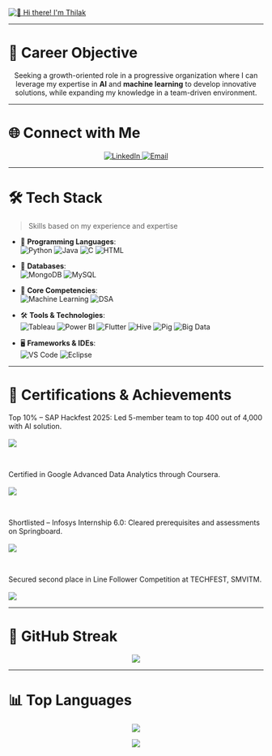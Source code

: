 [<img src="https://raw.githubusercontent.com/Thilakbangera/Thilakbangera/main/intro.gif" alt="👋 Hi there! I'm Thilak" title="👋 Hi there! I'm Thilak"/>](https://github.com/Thilakbangera)

---

# 🎯 Career Objective

<p align="center">
Seeking a growth-oriented role in a progressive organization where I can leverage my expertise in <b>AI</b> and <b>machine learning</b> to develop innovative solutions, while expanding my knowledge in a team-driven environment.
</p>

---

# 🌐 Connect with Me

<p align="center">
  <a href="https://www.linkedin.com/in/thilak-bangera-b37629318">
    <img src="https://img.shields.io/badge/LinkedIn-0077B5?style=for-the-badge&logo=linkedin&logoColor=white" alt="LinkedIn">
  </a>
  <a href="mailto:thilakbangera17@gmail.com">
    <img src="https://img.shields.io/badge/Email-D14836?style=for-the-badge&logo=gmail&logoColor=white" alt="Email">
  </a>
</p>

---

# 🛠 Tech Stack

> Skills based on my experience and expertise

- 🔭 **Programming Languages**:<br>
  ![Python](https://img.shields.io/badge/-Python-yellow?style=flat-circle&logo=Python) 
  ![Java](https://img.shields.io/badge/-Java-gray?style=flat-circle&logo=java) 
  ![C](https://img.shields.io/badge/-C-blue?style=flat-circle&logo=c) 
  ![HTML](https://img.shields.io/badge/-HTML5-orange?style=flat-circle&logo=html5)

- 💾 **Databases**: <br>
  ![MongoDB](https://img.shields.io/badge/-MongoDB-blue?style=flat-circle&logo=MongoDB) 
  ![MySQL](https://img.shields.io/badge/-MySQL-white?style=flat-circle&logo=mysql)

- 🤖 **Core Competencies**: <br>
  ![Machine Learning](https://img.shields.io/badge/-Machine%20Learning-green?style=flat-circle) 
  ![DSA](https://img.shields.io/badge/-DSA-red?style=flat-circle&logo=algorithm)

- 🛠 **Tools & Technologies**:<br> 
  ![Tableau](https://img.shields.io/badge/-Tableau-blue?style=flat-circle&logo=tableau) 
  ![Power BI](https://img.shields.io/badge/-Power%20BI-black?style=flat-circle&logo=power-bi) 
  ![Flutter](https://img.shields.io/badge/-Flutter-blue?style=flat-circle&logo=flutter) 
  ![Hive](https://img.shields.io/badge/-Hive-orange?style=flat-circle&logo=hive) 
  ![Pig](https://img.shields.io/badge/-Apache%20Pig-red?style=flat-circle&logo=apache) 
  ![Big Data](https://img.shields.io/badge/-Big%20Data-yellow?style=flat-circle)

- 🖥 **Frameworks & IDEs**: <br>
  ![VS Code](https://img.shields.io/badge/-VSCode-blue?style=flat-circle&logo=Visual-Studio-Code) 
  ![Eclipse](https://img.shields.io/badge/-Eclipse-black?style=flat-circle&logo=eclipse)

---

# 🏅 Certifications & Achievements  

<p align="center">

Top 10% – SAP Hackfest 2025: Led 5-member team to top 400 out of 4,000 with AI solution.  
<br>
<img src="https://img.shields.io/badge/SAP-Hackfest-blue?style=flat-square&logo=sap"/>  

<br>

Certified in Google Advanced Data Analytics through Coursera.  
<br>
<a href="https://coursera.org/share/958b34547571b8efbeaaef9b6624c7ee">
  <img src="https://img.shields.io/badge/Coursera-Advanced%20Data%20Analytics-0056D2?style=flat-square&logo=coursera"/>
</a>  

<br>

Shortlisted – Infosys Internship 6.0: Cleared prerequisites and assessments on Springboard.  
<br>
<img src="https://img.shields.io/badge/Infosys-Internship%206.0-00AEEF?style=flat-square&logo=infosys"/>  

<br>

Secured second place in Line Follower Competition at TECHFEST, SMVITM.  
<br>
<img src="https://img.shields.io/badge/TECHFEST%202025-Line%20Follower%20Competition-orange?style=flat-square&logo=robotframework"/>  

</p>

---

# 🌟 GitHub Streak

<p align="center">
<img src="https://github-readme-streak-stats-trinibs-projects.vercel.app/?user=Thilakbangera&theme=merko&border=599200">
</p>

---

# 📊 Top Languages

<p align="center">
<img src="https://github-readme-stats-trinibs-projects.vercel.app/api/top-langs?username=Thilakbangera&theme=merko&layout=compact&border_color=599200&langs_count=6">
</p>

<p align="center">
  <img src="https://capsule-render.vercel.app/api?type=shark&height=100&section=header&text=Thank+You+for+Visiting!&fontSize=30&color=0:b579da,100:79da7f&fontColor=ffff00">
</p>



